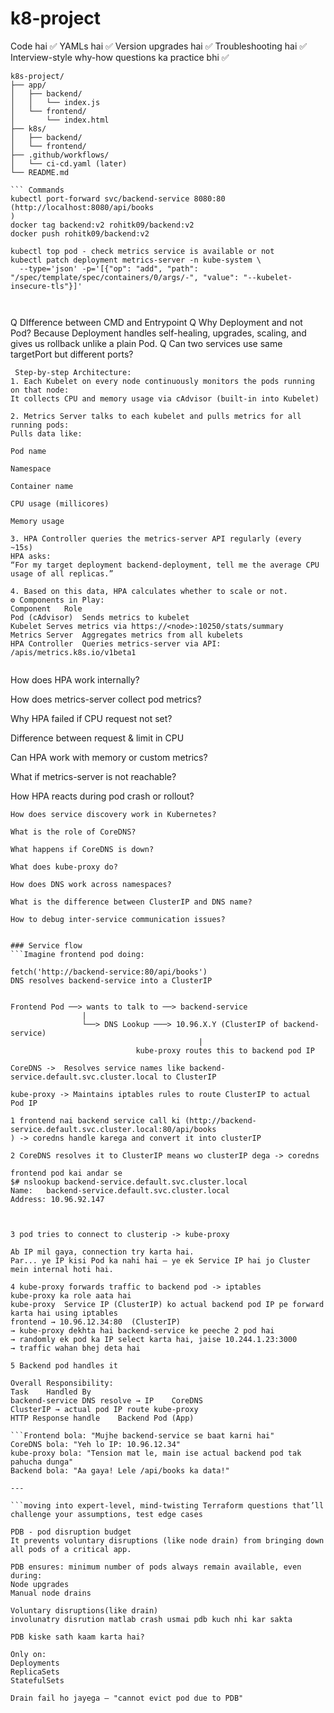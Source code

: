 # k8-project
Code hai ✅
YAMLs hai ✅
Version upgrades hai ✅
Troubleshooting hai ✅
Interview-style why-how questions ka practice bhi ✅

```
k8s-project/
├── app/
│   ├── backend/
│   │   └── index.js
│   └── frontend/
│       └── index.html
├── k8s/
│   ├── backend/
│   └── frontend/
├── .github/workflows/
│   └── ci-cd.yaml (later)
└── README.md

``` Commands
kubectl port-forward svc/backend-service 8080:80 (http://localhost:8080/api/books
)
docker tag backend:v2 rohitk09/backend:v2
docker push rohitk09/backend:v2

kubectl top pod - check metrics service is available or not
kubectl patch deployment metrics-server -n kube-system \
  --type='json' -p='[{"op": "add", "path": "/spec/template/spec/containers/0/args/-", "value": "--kubelet-insecure-tls"}]'



```
Q DIfference between CMD and Entrypoint
Q Why Deployment and not Pod?
  Because Deployment handles self-healing, upgrades, scaling, and gives us rollback   unlike a plain Pod.
 Q Can two services use same targetPort but different ports?


```
 Step-by-step Architecture:
1. Each Kubelet on every node continuously monitors the pods running on that node:
It collects CPU and memory usage via cAdvisor (built-in into Kubelet)

2. Metrics Server talks to each kubelet and pulls metrics for all running pods:
Pulls data like:

Pod name

Namespace

Container name

CPU usage (millicores)

Memory usage

3. HPA Controller queries the metrics-server API regularly (every ~15s)
HPA asks:
“For my target deployment backend-deployment, tell me the average CPU usage of all replicas.”

4. Based on this data, HPA calculates whether to scale or not.
⚙️ Components in Play:
Component	Role
Pod (cAdvisor)	Sends metrics to kubelet
Kubelet	Serves metrics via https://<node>:10250/stats/summary
Metrics Server	Aggregates metrics from all kubelets
HPA Controller	Queries metrics-server via API: /apis/metrics.k8s.io/v1beta1


```
How does HPA work internally?

How does metrics-server collect pod metrics?

Why HPA failed if CPU request not set?

Difference between request & limit in CPU

Can HPA work with memory or custom metrics?

What if metrics-server is not reachable?

How HPA reacts during pod crash or rollout?

``` Interview Questions From This:
How does service discovery work in Kubernetes?

What is the role of CoreDNS?

What happens if CoreDNS is down?

What does kube-proxy do?

How does DNS work across namespaces?

What is the difference between ClusterIP and DNS name?

How to debug inter-service communication issues?


### Service flow
```Imagine frontend pod doing:

fetch('http://backend-service:80/api/books')
DNS resolves backend-service into a ClusterIP


Frontend Pod ──> wants to talk to ──> backend-service
                |
                └──> DNS Lookup ───> 10.96.X.Y (ClusterIP of backend-service)
                                          |
                            kube-proxy routes this to backend pod IP

CoreDNS ->	Resolves service names like backend-service.default.svc.cluster.local to ClusterIP

kube-proxy -> Maintains iptables rules to route ClusterIP to actual Pod IP

1 frontend nai backend service call ki (http://backend-service.default.svc.cluster.local:80/api/books
) -> coredns handle karega and convert it into clusterIP

2 CoreDNS resolves it to ClusterIP means wo clusterIP dega -> coredns

frontend pod kai andar se
$# nslookup backend-service.default.svc.cluster.local
Name:   backend-service.default.svc.cluster.local
Address: 10.96.92.147



3 pod tries to connect to clusterip -> kube-proxy

Ab IP mil gaya, connection try karta hai.
Par... ye IP kisi Pod ka nahi hai — ye ek Service IP hai jo Cluster mein internal hoti hai.

4 kube-proxy forwards traffic to backend pod -> iptables
kube-proxy ka role aata hai
kube-proxy	Service IP (ClusterIP) ko actual backend pod IP pe forward karta hai using iptables
frontend → 10.96.12.34:80  (ClusterIP)
→ kube-proxy dekhta hai backend-service ke peeche 2 pod hai
→ randomly ek pod ka IP select karta hai, jaise 10.244.1.23:3000
→ traffic wahan bhej deta hai

5 Backend pod handles it	

Overall Responsibility:
Task	Handled By
backend-service DNS resolve → IP	CoreDNS
ClusterIP → actual pod IP route	kube-proxy
HTTP Response handle	Backend Pod (App)

```Frontend bola: "Mujhe backend-service se baat karni hai"
CoreDNS bola: "Yeh lo IP: 10.96.12.34"
kube-proxy bola: "Tension mat le, main ise actual backend pod tak pahucha dunga"
Backend bola: "Aa gaya! Lele /api/books ka data!"

---

```moving into expert-level, mind-twisting Terraform questions that’ll challenge your assumptions, test edge cases

PDB - pod disruption budget
It prevents voluntary disruptions (like node drain) from bringing down all pods of a critical app.

PDB ensures: minimum number of pods always remain available, even during:
Node upgrades
Manual node drains

Voluntary disruptions(like drain)
involunatry disrution matlab crash usmai pdb kuch nhi kar sakta

PDB kiske sath kaam karta hai?

Only on:
Deployments
ReplicaSets
StatefulSets

Drain fail ho jayega — "cannot evict pod due to PDB"

